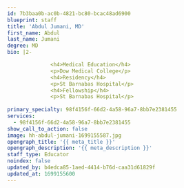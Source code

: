 ```yaml
---
id: 7b3baa0b-ac0b-4821-bc80-bcac48ad6900
blueprint: staff
title: 'Abdul Jumani, MD'
first_name: Abdul
last_name: Jumani
degree: MD
bio: |2-

              <h4>Medical Education</h4>
              <p>Dow Medical College</p>
              <h4>Residency</h4>
              <p>St Barnabas Hospital</p>
              <h4>Fellowship</h4>
              <p>St Barnabas Hospital</p>
          
primary_specialty: 98f4156f-66d2-4a58-96a7-8bb7e2381455
services:
  - 98f4156f-66d2-4a58-96a7-8bb7e2381455
show_call_to_action: false
image: hh-abdul-jumani-1699155587.jpg
opengraph_title: '{{ meta_title }}'
opengraph_description: '{{ meta_description }}'
staff_type: Educator
noindex: false
updated_by: b4edca85-1aed-4414-b76d-caa31d61829f
updated_at: 1699155600
---
```

